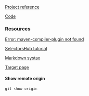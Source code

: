 
[Project reference](https://www.youtube.com/watch?v=DyiZnpdDTM4)

[Code](https://github.com/PramodDutta/PlaywrightJavaPOM)


### Resources ###
[Error: maven-compiler-plugin not found](https://stackoverflow.com/questions/60120587/maven-compiler-plugin-not-found)

[SelectorsHub tutorial](https://www.youtube.com/watch?v=Iqp0qh3Up44&list=PLmRg3gEG2XIZRnlY0x0yhBFJSHsdWcSuz&index=3)

[Markdown systax](https://www.markdownguide.org/basic-syntax/)

[Target page](https://app.vwo.com/#/login)

#### Show remote origin ####
```
git show origin
```


